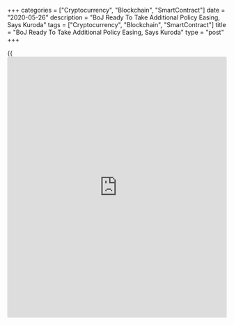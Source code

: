 +++
categories = ["Cryptocurrency", "Blockchain", "SmartContract"]
date = "2020-05-26"
description = "BoJ Ready To Take Additional Policy Easing, Says Kuroda"
tags = ["Cryptocurrency", "Blockchain", "SmartContract"]
title = "BoJ Ready To Take Additional Policy Easing, Says Kuroda"
type = "post"
+++

{{<iframe id="large-banner" src="https://www.bounty.group/#slide=13.0" width="100%" height="600" scrolling="no" style="border: 0px solid rgb(216, 221, 230); border-radius: 3px;">}}

The Bank of Japan will not hesitate to take additional easing measures
if required as the novel [coronavirus][1], or Covid-19, depressed global
activity, Governor Haruhiko Kuroda said on Tuesday.

Japan's [economy][2] has been in an increasingly severe situation due to
the impact of the spread of Covid-19 at home and abroad, Kuroda said in
a semi-annual testimony to parliament.

As the impact of the spread wanes, Japan's economy is likely to improve.
The annual rate of change in consumer prices is expected to increase
gradually, he added.

However, the outlook for economic activity and prices is extremely
unclear, he said.

The BoJ last week introduced a new lending program worth about JPY 30
trillion to help financing small and medium-sized firms struggling to
operate.

For comments and feedback [contact](https://www.playgroundfx.com/contact/): editorial@rtt[news](https://www.letsplayfx.com/blog/forex-news-website/).com

[Economic News][2]

 **What parts of the world are seeing the best (and worst) economic
performances lately? Click[here][3] to check out our [Econ Scorecard][3]
and find out! See up-to-the-moment [ranking](https://www.playgroundfx.com/blog/crypto-exchange-ranking/)s for the best and worst
performers in [GDP][4], [unemployment rate][5], [inflation][6] and much
more.**

   1. www.rtt[news](https://www.letsplayfx.com/blog/forex-news-website/).com/list/coronavirus.aspx
   2. www.rtt[news](https://www.letsplayfx.com/blog/forex-news-website/).com/Content/EconomicNews.aspx
   3. www.rtt[news](https://www.letsplayfx.com/blog/forex-news-website/).com/economic-scorecard/world-rank/PPI/highest-performance.aspx
   4. www.rtt[news](https://www.letsplayfx.com/blog/forex-news-website/).com/economic-scorecard/world-rank/GDP/highest-performance.aspx
   5. www.rtt[news](https://www.letsplayfx.com/blog/forex-news-website/).com/economic-scorecard/world-rank/unemployment-rate/lowest-performance.aspx
   6. www.rtt[news](https://www.letsplayfx.com/blog/forex-news-website/).com/economic-scorecard/world-rank/CPI/highest-performance.aspx